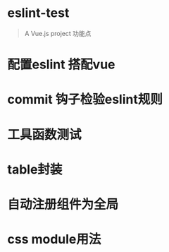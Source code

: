 # eslint-test

> A Vue.js project 功能点

# 配置eslint 搭配vue
# commit 钩子检验eslint规则
# 工具函数测试
# table封装
# 自动注册组件为全局
# css module用法
